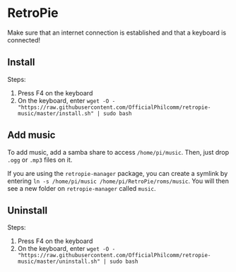 # RetroPie
Make sure that an internet connection is established and that a keyboard is connected!

## Install
Steps:
1. Press F4 on the keyboard
2. On the keyboard, enter `wget -O - "https://raw.githubusercontent.com/OfficialPhilcomm/retropie-music/master/install.sh" | sudo bash`

## Add music
To add music, add a samba share to access `/home/pi/music`. Then, just drop `.ogg` or `.mp3` files on it.

If you are using the `retropie-manager` package, you can create a symlink by entering `ln -s /home/pi/music /home/pi/RetroPie/roms/music`. You will then see a new folder on `retropie-manager` called `music`.

## Uninstall
Steps:
1. Press F4 on the keyboard
2. On the keyboard, enter `wget -O - "https://raw.githubusercontent.com/OfficialPhilcomm/retropie-music/master/uninstall.sh" | sudo bash`